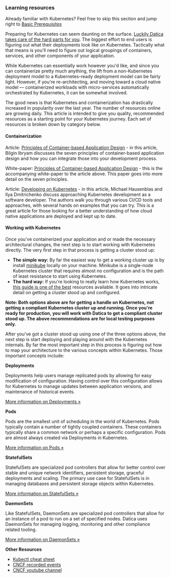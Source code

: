 ### Learning resources

<div class="callout">
  <p>Already familiar with Kubernetes? Feel free to skip this section and jump right to <a href="#basic-prerequisites">Basic Prerequisites</a></p>
</div>

Preparing for Kubernetes can seem daunting on the surface. [Luckily Datica takes care of the hard parts for you](//datica.com/platform). The biggest effort to end users is figuring out what their deployments look like on Kubernetes. Tactically what that means is you'll need to figure out logical groupings of containers, services, and other components of your application.

While Kubernetes can essentially work however you'd like, and since you can containerize pretty much anything, the lift from a non-Kubernetes deployment model to a Kubernetes-ready deployment model can be fairly light. However, if you're re-architecting, and moving toward a cloud native model — containerized workloads with micro-services automatically orchestrated by Kubernetes, it can be somewhat involved.

The good news is that Kubernetes and containerization has drastically increased in popularity over the last year. The number of resources online are growing daily. This article is intended to give you quality, recommended resources as a starting point for your Kubernetes journey. Each set of resources is broken down by category below.

#### Containerization

Article: [Principles of Container-based Application Design](https://kubernetes.io/blog/2018/03/principles-of-container-app-design/) - in this article, Bilgin Ibryam discusses the seven principles of container-based application design and how you can integrate those into your development process.

White-paper: [Principles of Container-based Application Design](https://www.redhat.com/cms/managed-files/cl-cloud-native-container-design-whitepaper-f8808kc-201710-v3-en.pdf) - this is the accompanying white-paper to the article above. This paper goes into more detail on the seven principles.

Article: [Developing on Kubernetes](https://kubernetes.io/blog/2018/05/01/developing-on-kubernetes/) - in this article, Michael Hausenblas and Ilya Dmitrichenko discuss approaching Kubernetes development as a software developer. The authors walk you through various CI/CD tools and approaches, with several hands on examples that you can try. This is a great article for those looking for a better understanding of how cloud native applications are deployed and kept up to date.

#### Working with Kubernetes

Once you've containerized your application and or made the necessary architectural changes, the next step is to start working with Kubernetes directly. The very first step in that process is getting a cluster stood up:

- **The simple way:** By far the easiest way to get a working cluster up is by install [minikube](https://kubernetes.io/docs/tutorials/stateless-application/hello-minikube/) locally on your machine. Minikube is a single-node Kubernetes cluster that requires almost no configuration and is the path of least resistance to start using Kubernetes.
- **The hard way:** If you're looking to really learn how Kubernetes works, [this guide is one of the best](https://github.com/kelseyhightower/kubernetes-the-hard-way) resources available. It goes into intricate detail on getting a cluster stood up and configured.

**Note: Both options above are for getting a handle on Kubernetes, not getting a compliant Kubernetes cluster up and running. Once you're ready for production, you will work with Datica to get a compliant cluster stood up. The above recommendations are for local testing purposes only.**

After you've got a cluster stood up using one of the three options above, the next step is start deploying and playing around with the Kubernetes internals. By far the most important step in this process is figuring out how to map your architecture to the various concepts within Kubernetes. Those important concepts include:

**Deployments**

Deployments help users manage replicated pods by allowing for easy modification of configuration. Having control over this configuration allows for Kubernetes to manage updates between application versions, and maintenance of historical events.

[More information on Deployments »](https://v1-11.docs.kubernetes.io/docs/concepts/workloads/controllers/deployment/)

**Pods**

Pods are the smallest unit of scheduling in the world of Kubernetes. Pods typically contain a number of tightly coupled containers. These containers typically share a common network or perhaps a specific configuration. Pods are almost always created via Deployments in Kubernetes.

[More information on Pods »](https://v1-11.docs.kubernetes.io/docs/concepts/workloads/pods/pod/)

**StatefulSets**

StatefulSets are specialized pod controllers that allow for better control over stable and unique network identifiers, persistent storage, graceful deployments and scaling. The primary use case for StatefulSets is in managing databases and persistent storage objects within Kubernetes.

[More information on StatefulSets »](https://v1-11.docs.kubernetes.io/docs/concepts/workloads/controllers/statefulset/)

**DaemonSets**

Like StatefulSets, DaemonSets are specialized pod controllers that allow for an instance of a pod to run on a set of specified nodes. Datica uses DaemonSets for managing logging, monitoring and other compliance related tooling.

[More information on DaemonSets »](https://v1-11.docs.kubernetes.io/docs/concepts/workloads/controllers/daemonset/)

**Other Resources**

- [Kubectl cheat sheet](https://v1-11.docs.kubernetes.io/docs/reference/kubectl/cheatsheet/)
- [CNCF recorded events](https://www.cncf.io/community/recorded-events/)
- [CNCF youtube channel](https://www.youtube.com/channel/UCvqbFHwN-nwalWPjPUKpvTA)
